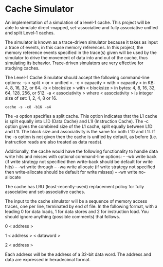 # Cache Simulator

An implementation of a simulation of a level-1 cache. This project will be able to simulate direct-mapped, set-associative and fully associative unified and split Level-1 caches.

The simulator is known as a trace-driven simulator because it takes as input a trace of events, in this case memory references. In this project, the memory reference events specified in the trace(s) given will be used by the simulator to drive the movement of data into and out of the cache, thus simulating its behavior. Trace-driven simulators are very effective for studying caches.

The Level-1 Cache Simulator should accept the following command-line options:
-s < split > or < unified >.
-c < capacity > with < capacity > in KB: 4, 8, 16, 32, or 64.
-b < blocksize > with < blocksize > in bytes: 4, 8, 16, 32, 64, 128, 256, or 512.
-a < associativity > where < associativity > is integer size of set: 1, 2, 4, 8 or 16.

`cache -s -c8 -b16 -a4`

The -s option specifies a split cache. This option indicates that the L1 cache is split equally into L1D (Data Cache) and L1I (Instruction Cache). The -c option gives the combined size of the L1 cache, split equally between L1D and L1I. The block size and associativity is the same for both L1D and L1I. If the -s option is not given then the cache is unified by default, as before (i.e. instruction reads are also treated as data reads).

Additionally, the cache would have the following functionality to handle data write hits and misses with optional command-line options:
– -wb write back (if write strategy not specified then write-back should be default for write hits)
– -wt write through
– -wa write allocate (if write strategy not specified then write-allocate should be default for write misses) – -wn write no-allocate

The cache has LRU (least-recently-used) replacement policy for fully associative and set-associative caches.

The input to the cache simulator will be a sequence of memory access traces, one per line, terminated by end of file. In the following format, with a leading 0 for data loads, 1 for data stores and 2 for instruction load. You should ignore anything (possible comments) that follows.

0 < address >

1 < address > < dataword >

2 < address >

Each address will be the address of a 32-bit data word. The address and data are expressed in hexadecimal format.